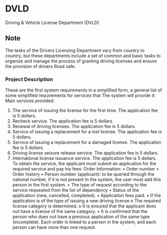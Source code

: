 # DVLD
Driving & Vehicle License Department (DVLD)
## Note
The tasks of the Drivers Licensing Department vary from country to country, but these departments include a set of common and basic tasks to organize and manage the process of granting driving licenses and ensure the provision of drivers 
Road safe.
### Project Description
These are the first system requirements in a simplified form, a general list of some simplified requirements for services that 
The system will provide it: 
Main services provided: 
1. The service of issuing the license for the first time. The application fee is 5 dollars. 
2. Recheck service. The application fee is 5 dollars. 
3. Renewal of driving licenses. The application fee is 5 dollars. 
4. Service of issuing a replacement for a lost license. The application fee is 5 dollars. 
5. Service of issuing a replacement for a damaged license. The application fee is 5 dollars. 
6. Driving license seizure release service. The application fee is 5 dollars. 
7. International license issuance service. The application fee is 5 dollars. 
To obtain the service, the applicant must submit an application for the required service and pay his fees: 
Order Information: 
• Order number 
• Order history 
• Person number (applicant): to be queried through the national number, if it is not present 
In the system, the user must add this person in the first system. 
• The type of request according to the service requested from the list of dependency 
• Status of the application (new, cancelled, completed). 
• Application fees paid.
• If the application is of the type of issuing a new driving license 
o The required license category is determined. 
o It is ensured that the applicant does not have a license of the same category. 
• It is confirmed that the person who does not have a previous application of the same type (incomplete). 
Each order is linked to a person in the system, and each person can have more than one request.
